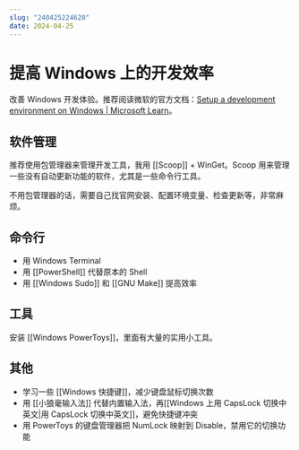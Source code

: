 ```yaml
---
slug: "240425224620"
date: 2024-04-25
---
```


# 提高 Windows 上的开发效率

改善 Windows 开发体验。推荐阅读微软的官方文档：[Setup a development environment on Windows | Microsoft Learn](https://learn.microsoft.com/en-us/windows/dev-environment/)。

## 软件管理

推荐使用包管理器来管理开发工具，我用 [[Scoop]] + WinGet。Scoop 用来管理一些没有自动更新功能的软件，尤其是一些命令行工具。

不用包管理器的话，需要自己找官网安装、配置环境变量、检查更新等，非常麻烦。

## 命令行

- 用 Windows Terminal
- 用 [[PowerShell]] 代替原本的 Shell
- 用 [[Windows Sudo]] 和 [[GNU Make]] 提高效率

## 工具

安装 [[Windows PowerToys]]，里面有大量的实用小工具。


## 其他

- 学习一些 [[Windows 快捷键]]，减少键盘鼠标切换次数
- 用 [[小狼毫输入法]] 代替内置输入法，再[[Windows 上用 CapsLock 切换中英文|用 CapsLock 切换中英文]]，避免快捷键冲突
- 用 PowerToys 的键盘管理器把 NumLock 映射到 Disable，禁用它的切换功能




